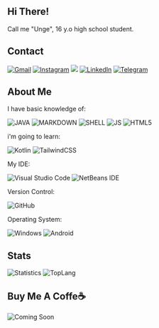 ## Hi There!
Call me "Unge", 16 y.o high school student.


## Contact

[![Gmail](https://img.shields.io/badge/Gmail-D14836?style=for-the-badge&logo=gmail&logoColor=white
)](mailto:bunga@emailmu.ini) [![Instagram](https://img.shields.io/badge/Instagram-E4405F?style=for-the-badge&logo=instagram&logoColor=white
)](https://instagram.com/rosalebunga) ![](https://dcbadge.vercel.app/api/shield/694850450410700831?theme=clean)
[![LinkedIn](https://img.shields.io/badge/linkedin-%230077B5.svg?style=for-the-badge&logo=linkedin&logoColor=white)](https://id.linkedin.com/in/rosale-bunga-nathaniela-jatmiko-003732215)
[![Telegram](https://img.shields.io/badge/Telegram-2CA5E0?style=for-the-badge&logo=telegram&logoColor=white)](https://t.me/rainwslymlf)

## About Me

I have basic knowledge of:

![JAVA](https://img.shields.io/badge/Java-ED8B00?style=for-the-badge&logo=java&logoColor=white
)
![MARKDOWN](https://img.shields.io/badge/Markdown-000000?style=for-the-badge&logo=markdown&logoColor=White
) ![SHELL](https://img.shields.io/badge/Shell_Script-121011?style=for-the-badge&logo=gnu-bash&logoColor=white
)
 ![JS](https://img.shields.io/badge/JavaScript-F7DF1E?style=for-the-badge&logo=javascript&logoColor=black
) ![HTML5](https://img.shields.io/badge/HTML5-E34F26?style=for-the-badge&logo=html5&logoColor=white
)  

i'm going to learn:

![Kotlin](https://img.shields.io/badge/kotlin-%230095D5.svg?style=for-the-badge&logo=kotlin&logoColor=white)
![TailwindCSS](https://img.shields.io/badge/tailwindcss-%2338B2AC.svg?style=for-the-badge&logo=tailwind-css&logoColor=white)

My IDE:

![Visual Studio Code](https://img.shields.io/badge/Visual%20Studio%20Code-0078d7.svg?style=for-the-badge&logo=visual-studio-code&logoColor=white)
![NetBeans IDE](https://img.shields.io/badge/NetBeansIDE-1B6AC6.svg?style=for-the-badge&logo=apache-netbeans-ide&logoColor=white)

Version Control:

![GitHub](https://img.shields.io/badge/github-%23121011.svg?style=for-the-badge&logo=github&logoColor=white)

Operating System:

![Windows](https://img.shields.io/badge/Windows-0078D6?style=for-the-badge&logo=windows&logoColor=white)
![Android](https://img.shields.io/badge/Android-3DDC84?style=for-the-badge&logo=android&logoColor=white)

## Stats

![Statistics](https://github-readme-stats.vercel.app//api?username=RosaleBunga&show_icons=true&count_private=true&hide_title=true&bg_color=30,e96443,904e95&title_color=fff&text_color=FFF)
![TopLang](https://github-readme-stats.vercel.app/api/top-langs/?username=RosaleBunga&layout=compact)

## Buy Me A Coffe☕


![Coming Soon](https://img.shields.io/badge/SOON-BUY_ME_A_COFFE-green?style=for-the-badge)
